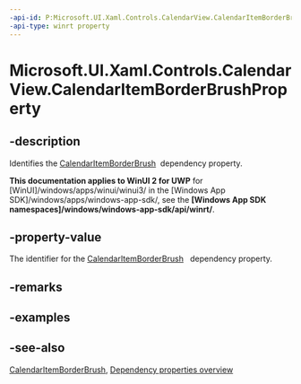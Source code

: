 ```yaml
---
-api-id: P:Microsoft.UI.Xaml.Controls.CalendarView.CalendarItemBorderBrushProperty
-api-type: winrt property
---
```


<!-- Property syntax
public Windows.UI.Xaml.DependencyProperty CalendarItemBorderBrushProperty { get; }
-->

# Microsoft.UI.Xaml.Controls.CalendarView.CalendarItemBorderBrushProperty

## -description
Identifies the [CalendarItemBorderBrush](calendarview_calendaritemborderbrush.md)  dependency property.

**This documentation applies to WinUI 2 for UWP** for [WinUI]/windows/apps/winui/winui3/ in the [Windows App SDK]/windows/apps/windows-app-sdk/, see the **[Windows App SDK namespaces]/windows/windows-app-sdk/api/winrt/**.

## -property-value
The identifier for the [CalendarItemBorderBrush](calendarview_calendaritemborderbrush.md)   dependency property.

## -remarks

## -examples

## -see-also
[CalendarItemBorderBrush](calendarview_calendaritemborderbrush.md), [Dependency properties overview](/windows/uwp/xaml-platform/dependency-properties-overview)
